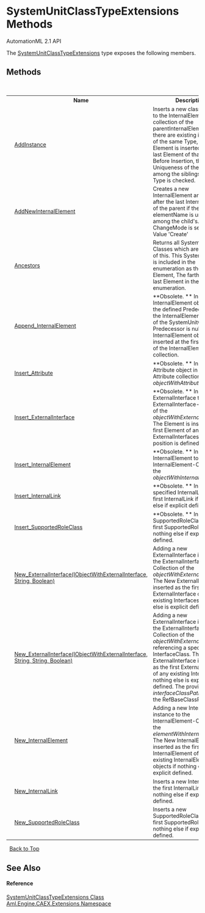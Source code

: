 # SystemUnitClassTypeExtensions Methods
AutomationML 2.1 API 

The <a href="T_Aml_Engine_CAEX_Extensions_SystemUnitClassTypeExtensions">SystemUnitClassTypeExtensions</a> type exposes the following members.


## Methods
&nbsp;<table><tr><th></th><th>Name</th><th>Description</th></tr><tr><td>![Public method](media/pubmethod.gif "Public method")![Static member](media/static.gif "Static member")</td><td><a href="M_Aml_Engine_CAEX_Extensions_SystemUnitClassTypeExtensions_AddInstance">AddInstance</a></td><td>
Inserts a new class instance to the InternalElement collection of the parentInternalElement. If there are existing instances of the same Type, the Element is inserted after the last Element of that Type. Before Insertion, the Uniqueness of the Name among the siblings of that Type is checked.</td></tr><tr><td>![Public method](media/pubmethod.gif "Public method")![Static member](media/static.gif "Static member")</td><td><a href="M_Aml_Engine_CAEX_Extensions_SystemUnitClassTypeExtensions_AddNewInternalElement">AddNewInternalElement</a></td><td>
Creates a new InternalElement and inserts it after the last InternalElement of the parent if the elementName is unique among the child's. The ChangeMode is set to the Value 'Create'</td></tr><tr><td>![Public method](media/pubmethod.gif "Public method")![Static member](media/static.gif "Static member")</td><td><a href="M_Aml_Engine_CAEX_Extensions_SystemUnitClassTypeExtensions_Ancestors">Ancestors</a></td><td>
Returns all SystemUnit Classes which are ancestors of this. This SystemUnit Class is included in the enumeration as the first Element, The farthest is the last Element in the enumeration.</td></tr><tr><td>![Public method](media/pubmethod.gif "Public method")![Static member](media/static.gif "Static member")</td><td><a href="M_Aml_Engine_CAEX_Extensions_SystemUnitClassTypeExtensions_Append_InternalElement">Append_InternalElement</a></td><td> **Obsolete. **
Inserts the InternalElement object after the defined Predecessor in the InternalElement collection of the SystemUnitClass. If the Predecessor is null, the InternalElement object is inserted at the first position of the InternalElement collection.</td></tr><tr><td>![Public method](media/pubmethod.gif "Public method")![Static member](media/static.gif "Static member")</td><td><a href="M_Aml_Engine_CAEX_Extensions_SystemUnitClassTypeExtensions_Insert_Attribute">Insert_Attribute</a></td><td> **Obsolete. **
Inserts an Attribute object in the Attribute collection of the *objectWithAttributes*.</td></tr><tr><td>![Public method](media/pubmethod.gif "Public method")![Static member](media/static.gif "Static member")</td><td><a href="M_Aml_Engine_CAEX_Extensions_SystemUnitClassTypeExtensions_Insert_ExternalInterface">Insert_ExternalInterface</a></td><td> **Obsolete. **
Inserting an ExternalInterface to the ExternalInterface-Collection of the *objectWithExternalInterface*. The Element is inserted at the first Element of any existing ExternalInterfaces if no other position is defined.</td></tr><tr><td>![Public method](media/pubmethod.gif "Public method")![Static member](media/static.gif "Static member")</td><td><a href="M_Aml_Engine_CAEX_Extensions_SystemUnitClassTypeExtensions_Insert_InternalElement">Insert_InternalElement</a></td><td> **Obsolete. **
Inserting an InternalElement to the InternalElement-Collection of the *objectWithInternalElements*.</td></tr><tr><td>![Public method](media/pubmethod.gif "Public method")![Static member](media/static.gif "Static member")</td><td><a href="M_Aml_Engine_CAEX_Extensions_SystemUnitClassTypeExtensions_Insert_InternalLink">Insert_InternalLink</a></td><td> **Obsolete. **
Inserts the specified InternalLink as the first InternalLink if nothing else if explicit defined.</td></tr><tr><td>![Public method](media/pubmethod.gif "Public method")![Static member](media/static.gif "Static member")</td><td><a href="M_Aml_Engine_CAEX_Extensions_SystemUnitClassTypeExtensions_Insert_SupportedRoleClass">Insert_SupportedRoleClass</a></td><td> **Obsolete. **
Inserts the SupportedRoleClass as the first SupportedRoleClass if nothing else if explicit defined.</td></tr><tr><td>![Public method](media/pubmethod.gif "Public method")![Static member](media/static.gif "Static member")</td><td><a href="M_Aml_Engine_CAEX_Extensions_SystemUnitClassTypeExtensions_New_ExternalInterface">New_ExternalInterface(IObjectWithExternalInterface, String, Boolean)</a></td><td>
Adding a new ExternalInterface instance to the ExternalInterface-Collection of the *objectWithExternalInterface*. The New ExternalInterface is inserted as the first ExternalInterface of any existing Interfaces if nothing else is explicit defined.</td></tr><tr><td>![Public method](media/pubmethod.gif "Public method")![Static member](media/static.gif "Static member")</td><td><a href="M_Aml_Engine_CAEX_Extensions_SystemUnitClassTypeExtensions_New_ExternalInterface_1">New_ExternalInterface(IObjectWithExternalInterface, String, String, Boolean)</a></td><td>
Adding a new ExternalInterface instance to the ExternalInterface-Collection of the *objectWithExternalInterface* referencing a specific InterfaceClass. The New ExternalInterface is inserted as the first ExternalInterface of any existing Interfaces if nothing else is explicit defined. The provided *interfaceClassPath* is set as the RefBaseClassPath value.</td></tr><tr><td>![Public method](media/pubmethod.gif "Public method")![Static member](media/static.gif "Static member")</td><td><a href="M_Aml_Engine_CAEX_Extensions_SystemUnitClassTypeExtensions_New_InternalElement">New_InternalElement</a></td><td>
Adding a new InternalElement instance to the InternalElement-Collection of the *elementWithInternalElements*. The New InternalElement is inserted as the first InternalElement of any existing InternalElement objects if nothing else is explicit defined.</td></tr><tr><td>![Public method](media/pubmethod.gif "Public method")![Static member](media/static.gif "Static member")</td><td><a href="M_Aml_Engine_CAEX_Extensions_SystemUnitClassTypeExtensions_New_InternalLink">New_InternalLink</a></td><td>
Inserts a new InternalLink as the first InternalLink if nothing else if explicit defined.</td></tr><tr><td>![Public method](media/pubmethod.gif "Public method")![Static member](media/static.gif "Static member")</td><td><a href="M_Aml_Engine_CAEX_Extensions_SystemUnitClassTypeExtensions_New_SupportedRoleClass">New_SupportedRoleClass</a></td><td>
Inserts a new SupportedRoleClass as the first SupportedRoleClass if nothing else if explicit defined.</td></tr></table>&nbsp;
<a href="#systemunitclasstypeextensions-methods">Back to Top</a>

## See Also


#### Reference
<a href="T_Aml_Engine_CAEX_Extensions_SystemUnitClassTypeExtensions">SystemUnitClassTypeExtensions Class</a><br /><a href="N_Aml_Engine_CAEX_Extensions">Aml.Engine.CAEX.Extensions Namespace</a><br />